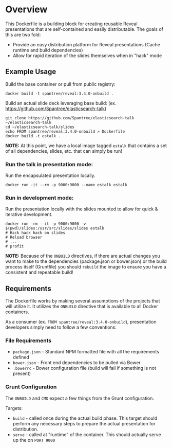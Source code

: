 # Overview
This Dockerfile is a building block for creating reusable Reveal presentations that are self-contained and easily distributable.  The goals of this are two fold: 

* Provide an easy distribution platform for Reveal presentations (Cache runtime and build dependencies)
* Allow for rapid iteration of the slides themselves when in "hack" mode

## Example Usage
Build the base container or pull from public registry: 
```
docker build -t spantree/reveal:3.4.0-onbuild .
```

Build an actual slide deck leveraging base build: (ex. https://github.com/Spantree/elasticsearch-talk)
```
git clone https://github.com/Spantree/elasticsearch-talk ~/elasticsearch-talk
cd ~/elasticsearch-talk/slides
echo FROM spantree/reveal:3.4.0-onbuild > Dockerfile
docker build -t estalk .
```

**NOTE:** At this point, we have a local image tagged `estalk` that contains a set of all dependencies, slides, etc. that can simply be run! 

### Run the talk in presentation mode: 
Run the encapsulated presentation locally. 

```
docker run -it --rm -p 9000:9000 --name estalk estalk
```

### Run in development mode: 
Run the presentation locally with the slides mounted to allow for quick & iterative development. 

```
docker run -rm --it -p 9000:9000 -v $(pwd)/slides:/usr/src/slides/slides estalk
# Hack hack hack on slides
# Reload browser
# ... 
# profit
```

**NOTE:** Because of the `ONBUILD` directives, if there are actual changes you want to make to the dependencies (package.json or bower.json) or the build process itself (Gruntfile) you should `rebuild` the image to ensure you have a consistent and repeatable build!

## Requirements
The Dockerfile works by making several assumptions of the projects that will utilize it.  It utilizes the `ONBUILD` directive that is available to all Docker containers.  

As a consumer (ex. `FROM spantree/reveal:3.4.0-onbuild`), presentation developers simply need to follow a few conventions: 

### File Requirements
* `package.json` - Standard NPM formatted file with all the requirements defined
* `bower.json` - Front end dependencies to be pulled via Bower
* `.bowerrc` - Bower configuration file (build will fail if something is not present)

### Grunt Configuration 
The `ONBUILD` and `CMD` expect a few things from the Grunt configuration. 

Targets: 
* `build` - called once during the actual build phase.  This target should perform any necessary steps to prepare the actual presentation for distribution. 
* `serve` - called at "runtime" of the container.  This should actually serve up the on `PORT 9000`

